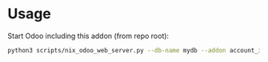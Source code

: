 # Usage

Start Odoo including this addon (from repo root):

```bash
python3 scripts/nix_odoo_web_server.py --db-name mydb --addon account_invoice_fiscal_position_update
```
